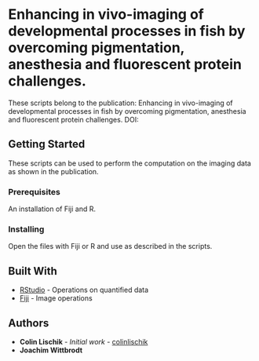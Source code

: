 # Enhancing in vivo-imaging of developmental processes in fish by overcoming pigmentation, anesthesia and fluorescent protein challenges.

These scripts belong to the publication: Enhancing in vivo-imaging of developmental processes in fish by overcoming pigmentation, anesthesia and fluorescent protein challenges.
DOI:

## Getting Started

These scripts can be used to perform the computation on the imaging data as shown in the publication.

### Prerequisites

An installation of Fiji and R.

### Installing

Open the files with Fiji or R and use as described in the scripts.

## Built With

* [RStudio](https://www.rstudio.com/) - Operations on quantified data
* [Fiji](http://fiji.sc/) - Image operations

## Authors

* **Colin Lischik** - *Initial work* - [colinlischik](https://github.com/colinlischik)
* **Joachim Wittbrodt**
